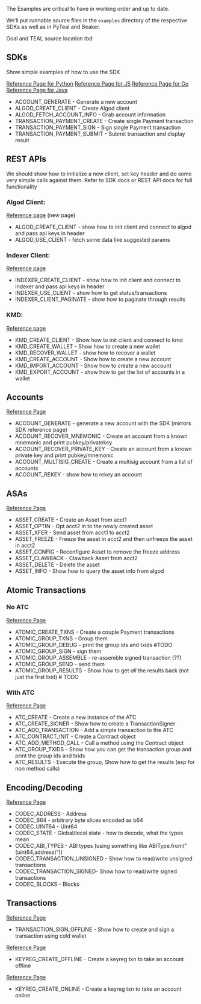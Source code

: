 The Examples are critical to have in working order and up to date.

We'll put runnable source files in the `examples` directory of the respective SDKs as well as in PyTeal and Beaker.

Goal and TEAL source location tbd
## SDKs

Show simple examples of how to use the SDK 

[Reference Page for Python](./docs/sdks/python/index.md) 
[Reference Page for JS](./docs/sdks/javascript/index.md) 
[Reference Page for Go](./docs/sdks/go/index.md) 
[Reference Page for Java](./docs/sdks/java/index.md) 


* ACCOUNT_GENERATE - Generate a new account
* ALGOD_CREATE_CLIENT - Create Algod client
* ALGOD_FETCH_ACCOUNT_INFO - Grab account information
* TRANSACTION_PAYMENT_CREATE - Create single Payment transaction
* TRANSACTION_PAYMENT_SIGN - Sign single Payment transaction
* TRANSACTION_PAYMENT_SUBMIT - Submit transaction and display result


## REST APIs

We should show how to initialize a new client, set key header and do some very
simple calls against them. Refer to SDK docs or REST API docs for full functionality 

### Algod Client:
    
[Reference page](./docs/get-details/algod.md) (new page)

* ALGOD_CREATE_CLIENT - show how to init client and connect to algod and pass api keys in header
* ALGOD_USE_CLIENT - fetch some data like suggested params

### Indexer Client:

[Reference page](./docs/get-details/indexer.md)

* INDEXER_CREATE_CLIENT - show how to init client and connect to indexer and pass api keys in header
* INDEXER_USE_CLIENT - show how to get status/transactions 
* INDEXER_CLIENT_PAGINATE - show how to paginate through results

### KMD:

[Reference page](./docs/get-details/accounts/create.md)

* KMD_CREATE_CLIENT - Show how to init client and connect to kmd
* KMD_CREATE_WALLET - Show how to create a new wallet
* KMD_RECOVER_WALLET - show how to recover a wallet
* KMD_CREATE_ACCOUNT - Show how to create a new account
* KMD_IMPORT_ACCOUNT - Show how to create a new account
* KMD_EXPORT_ACCOUNT - show how to get the list of accounts in a wallet


## Accounts

[Reference Page](./docs/get-details/accounts/create.md)

* ACCOUNT_GENERATE - generate a new account with the SDK (mirrors SDK reference page)
* ACCOUNT_RECOVER_MNEMONIC - Create an account from a known mnemonic and print pubkey/privatekey
* ACCOUNT_RECOVER_PRIVATE_KEY - Create an account from a known private key and print pubkey/mnemonic
* ACCOUNT_MULTISIG_CREATE - Create a multisig account from a list of accounts
* ACCOUNT_REKEY - show how to rekey an account

## ASAs

[Reference Page](./docs/get-details/asa.md)

* ASSET_CREATE - Create an Asset from acct1 
* ASSET_OPTIN - Opt acct2 in to the newly created asset
* ASSET_XFER - Send asset from acct1 to acct2 
* ASSET_FREEZE - Freeze the asset in acct2 and then unfreeze the asset in acct2 
* ASSET_CONFIG - Reconfigure Asset to remove the freeze address 
* ASSET_CLAWBACK - Clawback Asset from acct2
* ASSET_DELETE - Delete the asset
* ASSET_INFO - Show how to query the asset info from algod

## Atomic Transactions

### No ATC

[Reference Page](./docs/get-details/atomic-transfers.md)

* ATOMIC_CREATE_TXNS - Create a couple Payment transactions
* ATOMIC_GROUP_TXNS - Group them
* ATOMIC_GROUP_DEBUG - print the group ids and txids #TODO
* ATOMIC_GROUP_SIGN - sign them
* ATOMIC_GROUP_ASSEMBLE - re-assemble signed transaction (??) 
* ATOMIC_GROUP_SEND - send them
* ATOMIC_GROUP_RESULTS - Show how to get _all_ the results back (not just the first txid) # TODO


### With ATC

[Reference Page](./docs/get-details/atc.md)

* ATC_CREATE - Create a new instance of the ATC
* ATC_CREATE_SIGNER - Show how to create a TransactionSigner
* ATC_ADD_TRANSACTION - Add a simple transaction to the ATC
* ATC_CONTRACT_INIT - Create a Contract object
* ATC_ADD_METHOD_CALL - Call a method using the Contract object 
* ATC_GROUP_TXIDS - Show how you can get the transaction group and print the group ids and txids
* ATC_RESULTS - Execute the group, Show how to get the results (esp for non method calls)

## Encoding/Decoding

[Reference Page](./docs/get-details/encoding.md)

* CODEC_ADDRESS - Address
* CODEC_B64 - arbitrary byte slices encoded as b64 
* CODEC_UINT64 - Uint64
* CODEC_STATE - Global/local state - how to decode, what the types mean 
* CODEC_ABI_TYPES - ABI types (using something like ABIType.from("(uint64,address)"))
* CODEC_TRANSACTION_UNSIGNED - Show how to read/write unsigned transactions
* CODEC_TRANSACTION_SIGNED- Show how to read/write signed transactions 
* CODEC_BLOCKS - Blocks

## Transactions 

[Reference Page](./docs/get-details/transactions/offline_transactions.md)

* TRANSACTION_SIGN_OFFLINE - Show how to create and sign a transaction using cold wallet 

[Reference Page](./docs/docs/run-a-node/participate/offline.md)
* KEYREG_CREATE_OFFLINE - Create a keyreg txn to take an account offline

[Reference Page](./docs/docs/run-a-node/participate/online.md)
* KEYREG_CREATE_ONLINE - Create a keyreg txn to take an account online 
